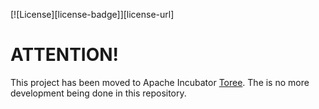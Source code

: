[![License][license-badge]][license-url]

# ATTENTION!

This project has been moved to Apache Incubator [Toree](https://github.com/apache/incubator-toree). The is no more development being done in this repository. 
